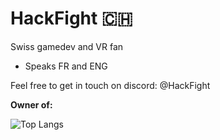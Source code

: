 # HackFight 🇨🇭  

Swiss gamedev and VR fan

- Speaks FR and ENG  

Feel free to get in touch on discord: @HackFight

**Owner of:**

![Top Langs](https://github-readme-stats.vercel.app/api/top-langs/?username=hackfight&hide=shaderlab)
